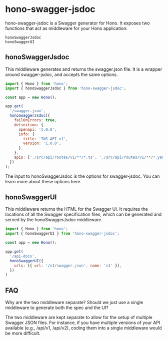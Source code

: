 # hono-swagger-jsdoc

hono-swagger-jsdoc is a Swagger generator for Hono. It exposes two functions that act as middleware for your Hono application:

    honoSwaggerJsdoc
    honoSwaggerUI

## honoSwaggerJsdoc

This middleware generates and returns the swagger.json file. It is a wrapper around swagger-jsdoc, and accepts the same options.

```javascript
import { Hono } from 'hono';
import { honoSwaggerJsdoc } from 'hono-swagger-jsdoc';

const app = new Hono();

app.get(
  '/swagger.json',
  honoSwaggerJsdoc({
    failOnErrors: true,
    definition: {
      openapi: '3.0.0',
      info: {
        title: 'INS API v1',
        version: '1.0.0',
      },
    },
    apis: ['./src/api/routes/v1/**/*.ts', './src/api/routes/v1/**/*.yaml'],
  })
);
```

The input to honoSwaggerJsdoc is the options for swagger-jsdoc. You can learn more about these options here.

## honoSwaggerUI

This middleware returns the HTML for the Swagger UI. It requires the locations of all the Swagger specification files, which can be generated and served by the honoSwaggerJsdoc middleware.

```javascript
import { Hono } from 'hono';
import { honoSwaggerUI } from 'hono-swagger-jsdoc';

const app = new Hono();

app.get(
  '/api-docs',
  honoSwaggerUI({    
    urls: [{ url: '/v1/swagger.json', name: 'v1' }],
  })
)
```
## FAQ

Why are the two middleware separate? Should we just use a single middleware to generate both the spec and the UI?

The two middleware are kept separate to allow for the setup of multiple Swagger JSON files. For instance, if you have multiple versions of your API available (e.g., /api/v1, /api/v2), coding them into a single middleware would be more difficult.